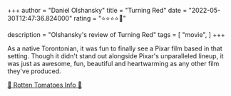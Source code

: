 +++
author = "Daniel Olshansky"
title = "Turning Red"
date = "2022-05-30T12:47:36.824000"
rating = "⭐⭐⭐⭐🌟"

description = "Olshansky's review of Turning Red"
tags = [
    "movie",
]
+++


As a native Torontonian, it was fun to finally see a Pixar film based in that setting. Though it didn't stand out alongside Pixar's unparalleled lineup, it was just as awesome, fun, beautiful and heartwarming as any other film they've produced.

[🍅 Rotten Tomatoes Info 🍅](https://www.rottentomatoes.com//m/turning_red)